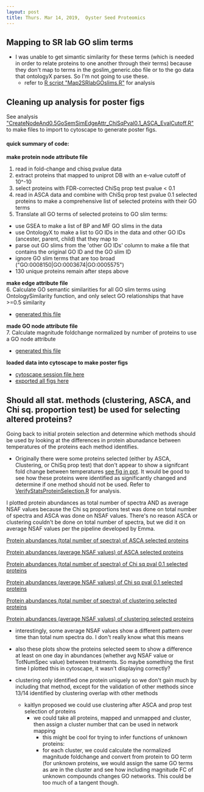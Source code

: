 ```yaml
---
layout: post
title: Thurs. Mar 14, 2019,  Oyster Seed Proteomics
---
```


## Mapping to SR lab GO slim terms
- I was unable to get simantic similarity for these terms (which is needed in order to relate proteins to one another through their terms) because they don't map to terms in the goslim_generic.obo file or to the go data that ontologyX parses. So I'm not going to use these.
	- refer to [R script "Map2SRlabGOslims.R"](https://github.com/shellytrigg/OysterSeedProject/blob/master/analysis/UniprotAnnotations_NetworkAnalysis/Map2SRlabGOslims.R) for analysis
 
## Cleaning up analysis for poster figs 

See analysis ["CreateNodeAnd0.5GoSemSimEdgeAttr_ChiSqPval0.1_ASCA_EvalCutoff.R"](https://github.com/shellytrigg/OysterSeedProject/blob/master/analysis/UniprotAnnotations_NetworkAnalysis/SameDayFCtoTemp/ChiSqPval0.1_ASCA/CreateNodeAnd0.5GoSemSimEdgeAttr_ChiSqPval0.1_ASCA_EvalCutoff.R) to make files to import to cytoscape to generate poster figs. 

#### quick summary of code:  

**make protein node attribute file**
1. read in fold-change and chisq pvalue data
2. extract proteins that mapped to uniprot DB with an e-value cutoff of 10^-10
3. select proteins with FDR-corrected ChiSq prop test pvalue < 0.1
4. read in ASCA data and combine with ChiSq prop test pvalue 0.1 selected proteins to make a comprehensive list of selected proteins with their GO terms
5. Translate all GO terms of selected proteins to GO slim terms:  

- use GSEA to make a list of BP and MF GO slims in the data
- use OntologyX to make a list to GO IDs in the data and other GO IDs (ancester, parent, child) that they map to 
- parse out GO slims from the 'other GO IDs' column to make a file that contains the original GO ID and the GO slim ID
- ignore GO slim terms that are too broad ("GO:0008150|GO:0003674|GO:0005575")
- 130 unique proteins remain after steps above
	
**make edge attribute file**  
6. Calculate GO semantic similarities for all GO slim terms using OntologySimilarity function, and only select GO relationships that have >=0.5 similarity  

- [generated this file](https://github.com/shellytrigg/OysterSeedProject/blob/master/analysis/UniprotAnnotations_NetworkAnalysis/SameDayFCtoTemp/ChiSqPval0.1_ASCA/all_sig0.1_ASCA_clust_pro_logFC_pval_abbrv_NodeAttb.csv)  

**made GO node attribute file**  
7. Calculate magnitude foldchange normalized by number of proteins to use a GO node attribute

- [generated this file](https://github.com/shellytrigg/OysterSeedProject/blob/master/analysis/UniprotAnnotations_NetworkAnalysis/SameDayFCtoTemp/ChiSqPval0.1_ASCA/GOnode_attb_semsim0.5_sig0.1ASCA_EValcutoff.txt)

**loaded data into cytoscape to make poster figs**  

- [cytoscape session file here](https://github.com/shellytrigg/OysterSeedProject/blob/master/analysis/UniprotAnnotations_NetworkAnalysis/SameDayFCtoTemp/ChiSqPval0.1_ASCA/edge_attb_semsim0.5_sig0.1ASCA_EValcutoff.txt.cys)
- [exported all figs here](https://github.com/shellytrigg/OysterSeedProject/tree/master/analysis/UniprotAnnotations_NetworkAnalysis/SameDayFCtoTemp/ChiSqPval0.1_ASCA/ChiSqPval0.1proteins_EvalCutoff_0.5GOsemsimedges_Figs)


## Should all stat. methods (clustering, ASCA, and Chi sq. proportion test) be used for selecting altered proteins?

Going back to initial protein selection and determine which methods should be used by looking at the differences in protein abunadance between temperatures of the proteins each method identifies. 

- Originally there were some proteins selected (either by ASCA, Clustering, or ChiSq prop test) that don't appear to show a signifcant fold change between temperatures [see fig in ppt](https://github.com/shellytrigg/OysterSeedProject/blob/master/labmeeting2019Mar8.pptx). It would be good to see how these proteins were identified as significantly changed and determine if one method should not be used. Refer to [VerifyStatsProteinSelection.R](https://github.com/shellytrigg/OysterSeedProject/blob/master/analysis/UniprotAnnotations_NetworkAnalysis/VerifyStatsProteinSelection/VerifyStatsProteinSelection.R) for analysis.

I plotted protein abundances as total number of spectra AND as average NSAF values because the Chi sq proportions test was done on total number of spectra and ASCA was done on NSAF values. There's no reason ASCA or clustering couldn't be done on total number of spectra, but we did it on average NSAF values per the pipeline developed by Emma. 

[Protein abundances (total number of spectra) of ASCA selected proteins](https://github.com/shellytrigg/OysterSeedProject/blob/master/analysis/UniprotAnnotations_NetworkAnalysis/VerifyStatsProteinSelection/ASCA_selects_TotNumSpec.pdf)

[Protein abundances (average NSAF values) of ASCA selected proteins](https://github.com/shellytrigg/OysterSeedProject/blob/master/analysis/UniprotAnnotations_NetworkAnalysis/VerifyStatsProteinSelection/ASCA_selects_avgNSAF.pdf)

[Protein abundances (total number of spectra) of Chi sq pval 0.1 selected proteins](https://github.com/shellytrigg/OysterSeedProject/blob/master/analysis/UniprotAnnotations_NetworkAnalysis/VerifyStatsProteinSelection/chisqpval0.1_selects_TotNumSpec.pdf)

[Protein abundances (average NSAF values) of Chi sq pval 0.1 selected proteins](https://github.com/shellytrigg/OysterSeedProject/blob/master/analysis/UniprotAnnotations_NetworkAnalysis/VerifyStatsProteinSelection/chisqpval0.1_selects_avgNSAF.pdf)

[Protein abundances (total number of spectra) of clustering selected proteins](https://github.com/shellytrigg/OysterSeedProject/blob/master/analysis/UniprotAnnotations_NetworkAnalysis/VerifyStatsProteinSelection/clustering_selects_TotNumSpec.pdf)

[Protein abundances (average NSAF values) of clustering selected proteins](https://github.com/shellytrigg/OysterSeedProject/blob/master/analysis/UniprotAnnotations_NetworkAnalysis/VerifyStatsProteinSelection/clustering_selects_avgNSAF.pdf)

- interestingly, some average NSAF values show a different pattern over time than total num spectra do. I don't really know what this means

- also these plots show the proteins selected seem to show a difference at least on one day in abundances (whether avg NSAF value or TotNumSpec value) between treatments. So maybe something the first time I plotted this in cytoscape, it wasn't displaying correctly?

- clustering only identified one protein uniquely so we don't gain much by including that method, except for the validation of other methods since 13/14 identified by clustering overlap with other methods

	- kaitlyn proposed we could use clustering after ASCA and prop test selection of proteins
		- we could take all proteins, mapped and unmapped and cluster, then assign a cluster number that can be used in network mapping
			- this might be cool for trying to infer functions of unknown proteins:
			- for each cluster, we could calculate the normalized magnitude foldchange and convert from protein to GO term (for unknown proteins, we would assign the same GO terms as are in the cluster and see how including magnitude FC of unknown compounds changes GO networks. This could be too much of a tangent though.



